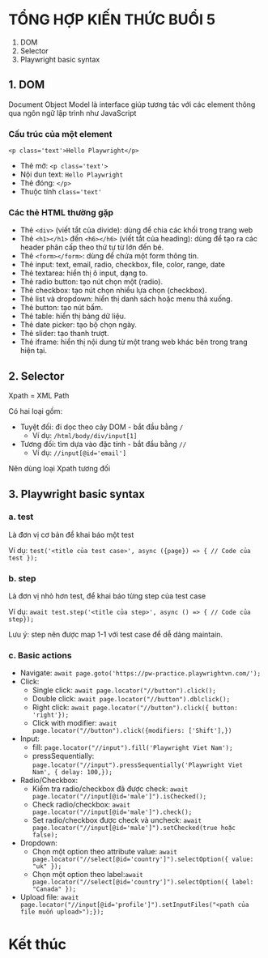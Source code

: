 # TỔNG HỢP KIẾN THỨC BUỔI 5

1. DOM
2. Selector
3. Playwright basic syntax

## 1. DOM

Document Object Model là interface giúp tương tác với các element thông qua ngôn ngữ lập trình như JavaScript

### Cấu trúc của một element

`<p class='text'>Hello Playwright</p>`

- Thẻ mở: `<p class='text'>`
- Nội dun text: `Hello Playwright`
- Thẻ đóng: `</p>`
- Thuộc tính `class='text'`

### Các thẻ HTML thường gặp

- Thẻ `<div>` (viết tắt của divide): dùng để chia các khối trong trang web
- Thẻ `<h1></h1>` đến `<h6></h6>` (viết tắt của heading): dùng để tạo ra các header phân cấp
  theo thứ tự từ lớn đến bé.
- Thẻ `<form></form>`: dùng để chứa một form thông tin.
- Thẻ input: text, email, radio, checkbox, file, color, range, date
- Thẻ textarea: hiển thị ô input, dạng to.
- Thẻ radio button: tạo nút chọn một (radio).
- Thẻ checkbox: tạo nút chọn nhiều lựa chọn (checkbox).
- Thẻ list và dropdown: hiển thị danh sách hoặc menu thả xuống.
- Thẻ button: tạo nút bấm.
- Thẻ table: hiển thị bảng dữ liệu.
- Thẻ date picker: tạo bộ chọn ngày.
- Thẻ slider: tạo thanh trượt.
- Thẻ iframe: hiển thị nội dung từ một trang web khác bên trong trang hiện tại.

## 2. Selector

Xpath = XML Path

Có hai loại gồm:

- Tuyệt đối: đi dọc theo cây DOM - bắt đầu bằng `/`
  - Ví dụ: `/html/body/div/input[1]`
- Tương đối: tìm dựa vào đặc tính - bắt đầu bằng `//`
  - Ví dụ: `//input[@id='email']`

Nên dùng loại Xpath tương đối

## 3. Playwright basic syntax

### a. test

Là đơn vị cơ bản để khai báo một test

Ví dụ: `test('<title của test case>', async ({page}) => { // Code của test });`

### b. step

Là đơn vị nhỏ hơn test, để khai báo từng step của test case

Ví dụ: `await test.step('<title của step>', async () => { // Code của step});`

Lưu ý: step nên được map 1-1 với test case để dễ dàng maintain.

### c. Basic actions

- Navigate: `await page.goto('https://pw-practice.playwrightvn.com/');`
- Click:
  - Single click: `await page.locator("//button").click();`
  - Double click: `await page.locator("//button").dblclick();`
  - Right click: `await page.locator("//button").click({ button: 'right'});`
  - Click with modifier: `await page.locator("//button").click({modifiers: ['Shift'],})`
- Input:
  - fill: `page.locator("//input").fill('Playwright Viet Nam');`
  - pressSequentially: `page.locator("//input").pressSequentially('Playwright Viet Nam', { delay: 100,});`
- Radio/Checkbox:
  - Kiểm tra radio/checkbox đã được check: `await page.locator("//input[@id='male']").isChecked();`
  - Check radio/checkbox: `await page.locator("//input[@id='male']").check();`
  - Set radio/checkbox được check và uncheck: `await page.locator("//input[@id='male']").setChecked(true hoặc false);`
- Dropdown:
  - Chọn một option theo attribute value: `await page.locator("//select[@id='country']").selectOption({ value: "uk" });`
  - Chọn một option theo label:`await page.locator("//select[@id='country']").selectOption({ label: "Canada" });`
- Upload file: `await page.locator("//input[@id='profile']").setInputFiles("<path của file muốn upload>");});`

# Kết thúc
